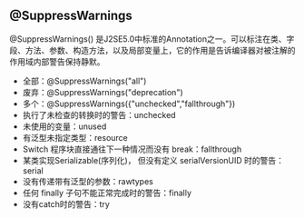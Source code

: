 ## @SuppressWarnings
@SuppressWarnings() 是J2SE5.0中标准的Annotation之一。可以标注在类、字段、方法、参数、构造方法，以及局部变量上，它的作用是告诉编译器对被注解的作用域内部警告保持静默。
* 全部：@SuppressWarnings("all")
* 废弃：@SuppressWarnings("deprecation")
* 多个：@SuppressWarnings({"unchecked","fallthrough"})
* 执行了未检查的转换时的警告：unchecked
* 未使用的变量：unused
* 有泛型未指定类型：resource
* Switch 程序块直接通往下一种情况而没有 break：fallthrough
* 某类实现Serializable(序列化)， 但没有定义 serialVersionUID 时的警告：serial
* 没有传递带有泛型的参数：rawtypes
* 任何 finally 子句不能正常完成时的警告：finally
* 没有catch时的警告：try


